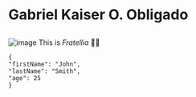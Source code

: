 # Gabriel Kaiser O. Obligado
## 
![image](https://github.com/user-attachments/assets/f6f65fc7-68c5-404b-b27d-705636bcf014)
This is *Fratellia* 🥰🥰

```
{
"firstName": "John",
"lastName": "Smith",
"age": 25
}
```
